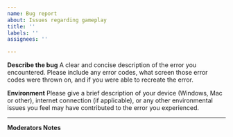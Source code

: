 ```yaml
---
name: Bug report
about: Issues regarding gameplay
title: ''
labels: ''
assignees: ''

---
```


**Describe the bug**
A clear and concise description of the error you encountered.  Please include any error codes, what screen those error codes were thrown on, and if you were able to recreate the error.

**Environment**
Please give a brief description of your device (Windows, Mac or other), internet connection (if applicable), or any other environmental issues you feel may have contributed to the error you experienced.

---
**Moderators Notes**
